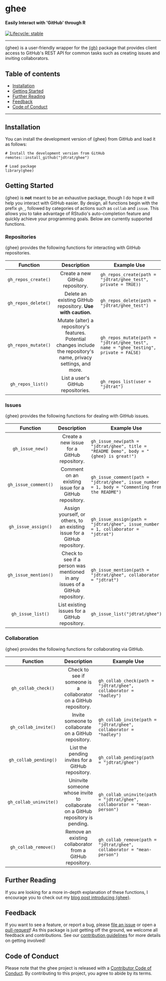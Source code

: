 # ghee

#### Easily Interact with 'GitHub' through R

<!-- badges: start -->

[![Lifecycle: stable](https://img.shields.io/badge/lifecycle-stable-brightgreen.svg)](https://lifecycle.r-lib.org/articles/stages.html#stable)

<!-- badges: end -->

------------------------------------------------------------------------

{ghee} is a user-friendly wrapper for the [{gh}](https://gh.r-lib.org/) package that provides client access to GitHub's REST API for common tasks such as creating issues and inviting collaborators.

## Table of contents

-   [Installation](#installation)
-   [Getting Started](#getting-started)
-   [Further Reading](#further-reading)
-   [Feedback](#feedback)
-   [Code of Conduct](#code-of-conduct)

------------------------------------------------------------------------

## Installation

You can install the development version of {ghee} from GitHub and load it as follows:

``` {.r}
# Install the development version from GitHub
remotes::install_github("jdtrat/ghee")

# Load package
library(ghee)
```

## Getting Started

{ghee} is **not** meant to be an exhaustive package, though I do hope it will help you interact with GitHub easier. By design, all functions begin with the prefix `gh_`, followed by categories of actions such as `collab` and `issue`. This allows you to take advantage of RStudio's auto-completion feature and quickly achieve your programming goals. Below are currently supported functions.

### Repositories

{ghee} provides the following functions for interacting with GitHub repositories.

|      Function       |                                                     Description                                                      | Example Use                                                                          |
|:-------------------:|:--------------------------------------------------------------------------------------------------------------------:|--------------------------------------------------------------------------------------|
| `gh_repos_create()` |                                           Create a new GitHub repository.                                            | `gh_repos_create(path = "jdtrat/ghee_test", private = TRUE))`                        |
| `gh_repos_delete()` |                             Delete an existing GitHub repository. **Use with caution.**                              | `gh_repos_delete(path = "jdtrat/ghee_test")`                                         |
| `gh_repos_mutate()` | Mutate (alter) a repository's features. Potential changes include the repository's name, privacy settings, and more. | `gh_repos_mutate(path = "jdtrat/ghee_test", name = "ghee_testing", private = FALSE)` |
|  `gh_repos_list()`  |                                          List a user's GitHub repositories.                                          | `gh_repos_list(user = "jdtrat")`                                                     |

### Issues

{ghee} provides the following functions for dealing with GitHub issues.

|       Function       |                                 Description                                  | Example Use                                                                                     |
|:--------------------:|:----------------------------------------------------------------------------:|-------------------------------------------------------------------------------------------------|
|   `gh_issue_new()`   |                 Create a new issue for a GitHub repository.                  | `gh_issue_new(path = "jdtrat/ghee", title = "README Demo", body = "{ghee} is great!")`          |
| `gh_issue_comment()` |            Comment on an existing issue for a GitHub repository.             | `gh_issue_comment(path = "jdtrat/ghee", issue_number = 1, body = "Commenting from the README")` |
| `gh_issue_assign()`  |  Assign yourself, or others, to an existing issue for a GitHub repository.   | `gh_issue_assign(path = "jdtrat/ghee", issue_number = 1, collaborator = "jdtrat")`              |
| `gh_issue_mention()` | Check to see if a person was mentioned in any issues of a GitHub repository. | `gh_issue_mention(path = "jdtrat/ghee", collaborator = "jdtrat")`                               |
|  `gh_issue_list()`   |                List existing issues for a GitHub repository.                 | `gh_issue_list("jdtrat/ghee")`                                                                  |

### Collaboration

{ghee} provides the following functions for collaborating via GitHub.

|        Function        |                                   Description                                   | Example Use                                                              |
|:----------------------:|:-------------------------------------------------------------------------------:|--------------------------------------------------------------------------|
|  `gh_collab_check()`   |        Check to see if someone is a collaborator on a GitHub repository.        | `gh_collab_check(path = "jdtrat/ghee", collaborator = "hadley")`         |
|  `gh_collab_invite()`  |              Invite someone to collaborate on a GitHub repository.              | `gh_collab_invite(path = "jdtrat/ghee", collaborator = "hadley")`        |
| `gh_collab_pending()`  |                List the pending invites for a GitHub repository.                | `gh_collab_pending(path = "jdtrat/ghee")`                                |
| `gh_collab_uninvite()` | Uninvite someone whose invite to collaborate on a GitHub repository is pending. | `gh_collab_uninvite(path = "jdtrat/ghee", collaborator = "mean-person")` |
|  `gh_collab_remove()`  |            Remove an existing collaborator from a GitHub repository.            | `gh_collab_remove(path = "jdtrat/ghee", collaborator = "mean-person")`   |

## Further Reading

If you are looking for a more in-depth explanation of these functions, I encourage you to check out my [blog post introducing {ghee}](https://jdtrat.com/blog/ghee/introduction/).

## Feedback

If you want to see a feature, or report a bug, please [file an issue](https://github.com/jdtrat/ghee/issues) or open a [pull-request](https://github.com/jdtrat/ghee/pulls)! As this package is just getting off the ground, we welcome all feedback and contributions. See our [contribution guidelines](https://github.com/jdtrat/ghee/blob/main/.github/CONTRIBUTING.md) for more details on getting involved!

## Code of Conduct

Please note that the ghee project is released with a [Contributor Code of Conduct](https://contributor-covenant.org/version/2/0/CODE_OF_CONDUCT.html). By contributing to this project, you agree to abide by its terms.
